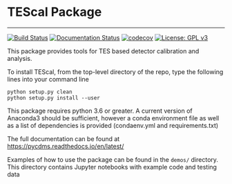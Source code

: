 # TEScal Package
-------

[![Build Status](https://travis-ci.com/berkeleycdms/TEScal.svg?branch=master)](https://travis-ci.com/berkeleycdms/TEScal) [![Documentation Status](https://readthedocs.org/projects/pycdms/badge/?version=latest)](https://pycdms.readthedocs.io/en/latest/?badge=latest) [![codecov](https://codecov.io/gh/berkeleycdms/TEScal/branch/master/graph/badge.svg)](https://codecov.io/gh/berkeleycdms/TEScal) 
[![License: GPL v3](https://img.shields.io/badge/License-GPL%20v3-blue.svg)](https://www.gnu.org/licenses/gpl-3.0)


This package provides tools for TES based detector calibration and analysis.

To install TEScal, from the top-level directory of the repo, type the following lines into your command line

`python setup.py clean`  
`python setup.py install --user`

This package requires python 3.6 or greater. A current version of Anaconda3 should be sufficient, however a conda environment file as well as a list of dependencies is provided (condaenv.yml and requirements.txt)
    

The full documentation can be found at https://pycdms.readthedocs.io/en/latest/ 

Examples of how to use the package can be found in the `demos/` directory. This directory contains Jupyter notebooks with example code and testing data
